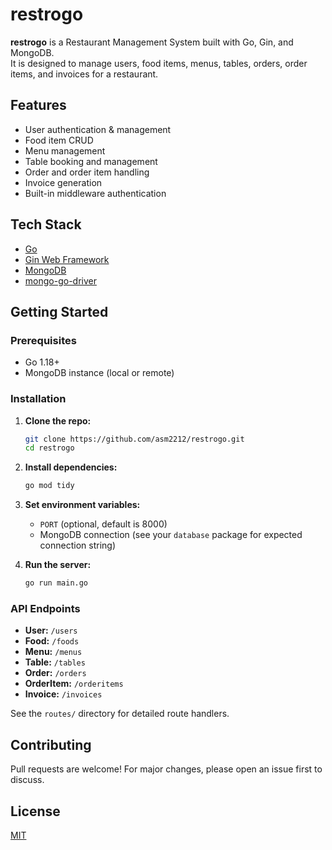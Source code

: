 # restrogo

**restrogo** is a Restaurant Management System built with Go, Gin, and MongoDB.  
It is designed to manage users, food items, menus, tables, orders, order items, and invoices for a restaurant.

## Features

- User authentication & management
- Food item CRUD
- Menu management
- Table booking and management
- Order and order item handling
- Invoice generation
- Built-in middleware authentication

## Tech Stack

- [Go](https://golang.org/)
- [Gin Web Framework](https://github.com/gin-gonic/gin)
- [MongoDB](https://www.mongodb.com/)
- [mongo-go-driver](https://github.com/mongodb/mongo-go-driver)

## Getting Started

### Prerequisites

- Go 1.18+
- MongoDB instance (local or remote)

### Installation

1. **Clone the repo:**
    ```sh
    git clone https://github.com/asm2212/restrogo.git
    cd restrogo
    ```

2. **Install dependencies:**
    ```sh
    go mod tidy
    ```

3. **Set environment variables:**
    - `PORT` (optional, default is 8000)
    - MongoDB connection (see your `database` package for expected connection string)

4. **Run the server:**
    ```sh
    go run main.go
    ```

### API Endpoints

- **User:** `/users`  
- **Food:** `/foods`
- **Menu:** `/menus`
- **Table:** `/tables`
- **Order:** `/orders`
- **OrderItem:** `/orderitems`
- **Invoice:** `/invoices`

See the `routes/` directory for detailed route handlers.

## Contributing

Pull requests are welcome! For major changes, please open an issue first to discuss.

## License

[MIT](LICENSE)
